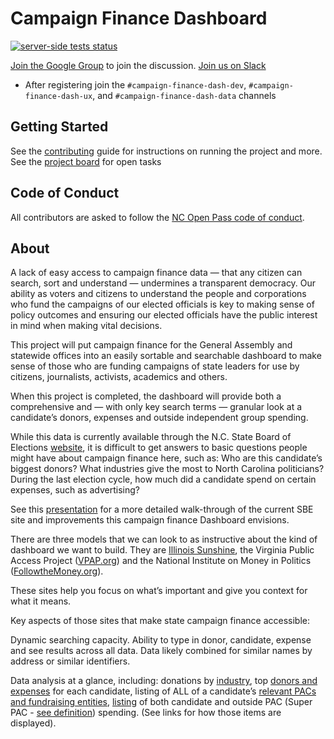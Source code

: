 ﻿# Campaign Finance Dashboard

<!-- markdownlint-disable no-inline-html -->
<p align="left">
  <a href="https://github.com/ncopenpass/CampaignFinance/actions?query=workflow%3A%22Build+%26+test%22"><img alt="server-side tests status" src="https://github.com/ncopenpass/CampaignFinance/workflows/Build%20%26%20test/badge.svg"></a>
</p>
<!-- markdownlint-enable no-inline-html -->

[Join the Google Group](https://groups.google.com/forum/#!forum/raleigh-brigade-cfd) to join the discussion.
[Join us on Slack](http://code-for-nc-slack-invitations.herokuapp.com/)

- After registering join the `#campaign-finance-dash-dev`, `#campaign-finance-dash-ux`, and `#campaign-finance-dash-data` channels

## Getting Started

See the [contributing](./CONTRIBUTING.md) guide for instructions on running the project and more.
See the [project board](https://github.com/ncopenpass/CampaignFinance/projects/3) for open tasks

## Code of Conduct

All contributors are asked to follow the [NC Open Pass code of conduct](http://ncopenpass.com/about/code-of-conduct/).

## About

A lack of easy access to campaign finance data — that any citizen can search, sort and understand — undermines a transparent democracy. Our ability as voters and citizens to understand the people and corporations who fund the campaigns of our elected officials is key to making sense of policy outcomes and ensuring our elected officials have the public interest in mind when making vital decisions.

This project will put campaign finance for the General Assembly and statewide offices into an easily sortable and searchable dashboard to make sense of those who are funding campaigns of state leaders for use by citizens, journalists, activists, academics and others.

When this project is completed, the dashboard will provide both a comprehensive and — with only key search terms — granular look at a candidate’s donors, expenses and outside independent group spending.

While this data is currently available through the N.C. State Board of Elections [website](https://www.ncsbe.gov/Campaign-Finance), it is difficult to get answers to basic questions people might have about campaign finance here, such as: Who are this candidate’s biggest donors? What industries give the most to North Carolina politicians? During the last election cycle, how much did a candidate spend on certain expenses, such as advertising?

See this [presentation](https://drive.google.com/open?id=1fS92lf3sPVvYgB7vY862ywsACwfvLoxP) for a more detailed walk-through of the current SBE site and improvements this campaign finance Dashboard envisions.

There are three models that we can look to as instructive about the kind of dashboard we want to build. They are [Illinois Sunshine](https://illinoissunshine.org/), the Virginia Public Access Project ([VPAP.org](https://www.vpap.org/)) and the National Institute on Money in Politics ([FollowtheMoney.org](https://www.followthemoney.org/)).

These sites help you focus on what’s important and give you context for what it means.

Key aspects of those sites that make state campaign finance accessible:

Dynamic searching capacity. Ability to type in donor, candidate, expense and see results across all data. Data likely combined for similar names by address or similar identifiers.

Data analysis at a glance, including: donations by [industry](https://www.followthemoney.org/at-a-glance?y=2018&s=IL), top [donors and expenses](https://illinoissunshine.org/committees/friends-of-michael-j-madigan-665/) for each candidate, listing of ALL of a candidate’s [relevant PACs and fundraising entities](https://illinoissunshine.org/committees/friends-of-michael-j-madigan-665/), [listing](https://illinoissunshine.org/committees/?type=super_pac) of both candidate and outside PAC (Super PAC - [see definition](https://www.opensecrets.org/pacs/superpacs.php)) spending. (See links for how those items are displayed).
